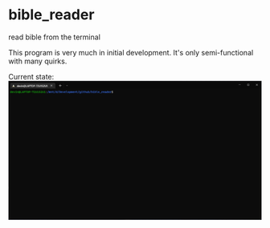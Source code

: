# bible_reader
read bible from the terminal

This program is very much in initial development. It's only semi-functional with many quirks. 

Current state:
![](https://github.com/DevinStrom/bible_reader/blob/main/Animation.gif)
